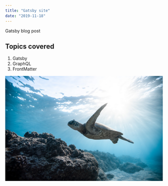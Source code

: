 ```yaml
---
title: "Gatsby site"
date: "2019-11-18"
---
```


Gatsby blog post

## Topics covered

1. Gatsby
2. GraphQL
3. FrontMatter

![Turtle](../images/turtle.jpg)